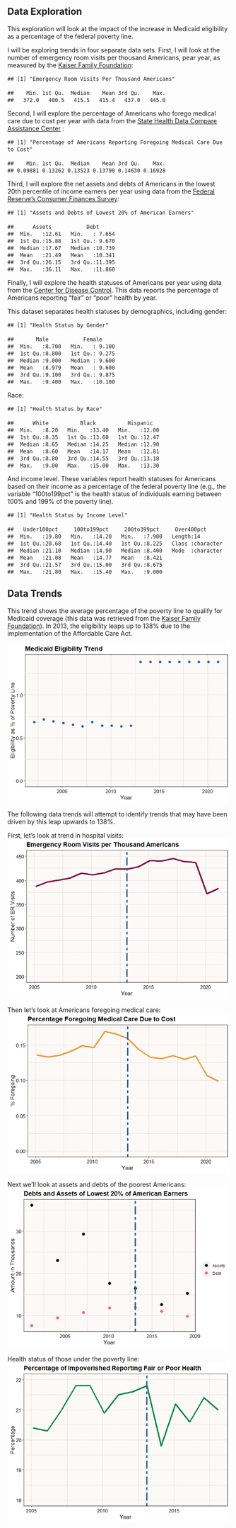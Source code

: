 ## Data Exploration

This exploration will look at the impact of the increase in Medicaid
eligibility as a percentage of the federal poverty line.

I will be exploring trends in four separate data sets. First, I will
look at the number of emergency room visits per thousand Americans, pear
year, as measured by the [Kaiser Family
Foundation](https://www.kff.org/other/state-indicator/emergency-room-visits-by-ownership/?activeTab=graph&currentTimeframe=0&startTimeframe=16&selectedDistributions=total&selectedRows=%7B%22wrapups%22:%7B%22united-states%22:%7B%7D%7D%7D&sortModel=%7B%22colId%22:%22Location%22,%22sort%22:%22asc%22%7D):

    ## [1] "Emergency Room Visits Per Thousand Americans"

    ##    Min. 1st Qu.  Median    Mean 3rd Qu.    Max. 
    ##   372.0   400.5   415.5   415.4   437.0   445.0

Second, I will explore the percentage of Americans who forego medical
care due to cost per year with data from the [State Health Data Compare
Assistance
Center](https://statehealthcompare.shadac.org/landing/178/percent-of-adults-who-could-not-get-medical-care-when-needed-due-to-cost-by-total-2011-to-2021)
:

    ## [1] "Percentage of Americans Reporting Foregoing Medical Care Due to Cost"

    ##    Min. 1st Qu.  Median    Mean 3rd Qu.    Max. 
    ## 0.09881 0.13262 0.13523 0.13790 0.14630 0.16928

Third, I will explore the net assets and debts of Americans in the
lowest 20th percentile of income earners per year using data from the
[Federal Reserve’s Consumer Finances
Survey](https://www.federalreserve.gov/econres/scf/dataviz/scf/chart/#series:Before_Tax_Income;demographic:inccat;population:1;units:median;range:1989,2019):

    ## [1] "Assets and Debts of Lowest 20% of American Earners"

    ##      Assets           Debt       
    ##  Min.   :12.61   Min.   : 7.654  
    ##  1st Qu.:15.88   1st Qu.: 9.670  
    ##  Median :17.67   Median :10.739  
    ##  Mean   :21.49   Mean   :10.341  
    ##  3rd Qu.:26.15   3rd Qu.:11.395  
    ##  Max.   :36.11   Max.   :11.860

Finally, I will explore the health statuses of Americans per year using
data from the [Center for Disease
Control](https://www.cdc.gov/nchs/hus/topics/health-status.htm#explore-data).
This data reports the percentage of Americans reporting “fair” or “poor”
health by year.

This dataset separates health statuses by demographics, including
gender:

    ## [1] "Health Status by Gender"

    ##       Male           Female      
    ##  Min.   :8.700   Min.   : 9.100  
    ##  1st Qu.:8.800   1st Qu.: 9.275  
    ##  Median :9.000   Median : 9.600  
    ##  Mean   :8.979   Mean   : 9.600  
    ##  3rd Qu.:9.100   3rd Qu.: 9.875  
    ##  Max.   :9.400   Max.   :10.100

Race:

    ## [1] "Health Status by Race"

    ##      White          Black          Hispanic    
    ##  Min.   :8.20   Min.   :13.40   Min.   :12.00  
    ##  1st Qu.:8.35   1st Qu.:13.60   1st Qu.:12.47  
    ##  Median :8.65   Median :14.25   Median :12.90  
    ##  Mean   :8.60   Mean   :14.17   Mean   :12.81  
    ##  3rd Qu.:8.80   3rd Qu.:14.55   3rd Qu.:13.18  
    ##  Max.   :9.00   Max.   :15.00   Max.   :13.30

And income level. These variables report health statuses for Americans
based on their income as a percentage of the federal poverty line (e.g.,
the variable “100to199pct” is the health status of individuals earning
between 100% and 199% of the poverty line).

    ## [1] "Health Status by Income Level"

    ##   Under100pct     100to199pct     200to399pct     Over400pct       
    ##  Min.   :19.80   Min.   :14.20   Min.   :7.900   Length:14         
    ##  1st Qu.:20.68   1st Qu.:14.40   1st Qu.:8.225   Class :character  
    ##  Median :21.10   Median :14.90   Median :8.400   Mode  :character  
    ##  Mean   :21.08   Mean   :14.77   Mean   :8.421                     
    ##  3rd Qu.:21.57   3rd Qu.:15.00   3rd Qu.:8.675                     
    ##  Max.   :21.80   Max.   :15.40   Max.   :9.000

## Data Trends

This trend shows the average percentage of the poverty line to qualify
for Medicaid coverage (this data was retrieved from the [Kaiser Family
Foundation](https://www.kff.org/medicaid/state-indicator/medicaid-income-eligibility-limits-for-parents/?currentTimeframe=0&selectedDistributions=january-2002--april-2003--july-2004--july-2005--july-2006--january-2008--january-2009--december-2009--january-2011--january-2012--january-2013--january-2014--january-2015--january-2016--january-2017--january-2018--january-2019--january-2020--january-2021--january-2022&selectedRows=%7B%22wrapups%22:%7B%22united-states%22:%7B%7D%7D%7D&sortModel=%7B%22colId%22:%22Location%22,%22sort%22:%22asc%22%7D)).
In 2013, the eligibility leaps up to 138% due to the implementation of
the Affordable Care Act.

![](Overview-Markdown_files/figure-markdown_strict/unnamed-chunk-8-1.png)

The following data trends will attempt to identify trends that may have
been driven by this leap upwards to 138%.

First, let’s look at trend in hospital visits:
![](Overview-Markdown_files/figure-markdown_strict/unnamed-chunk-9-1.png)

Then let’s look at Americans foregoing medical care:
![](Overview-Markdown_files/figure-markdown_strict/unnamed-chunk-10-1.png)

Next we’ll look at assets and debts of the poorest Americans:
![](Overview-Markdown_files/figure-markdown_strict/unnamed-chunk-11-1.png)

Health status of those under the poverty line:
![](Overview-Markdown_files/figure-markdown_strict/unnamed-chunk-12-1.png)
